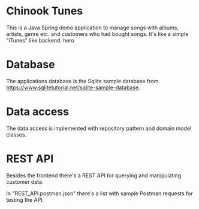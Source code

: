 # Chinook Tunes
This is a Java Spring demo application to manage songs with albums, artists, genre etc. and customers who had bought songs.
It's like a simple "iTunes" like backend.
hero
# Database
The applications database is the Sqlite sample database from https://www.sqlitetutorial.net/sqlite-sample-database.

# Data access
The data access is implemented with repository pattern and domain model classes.

# REST API 
Besides the frontend there's a REST API for querying and manipulating customer data.

In "REST_API.postman.json" there's a list with sample Postman requests for testing the API. 
